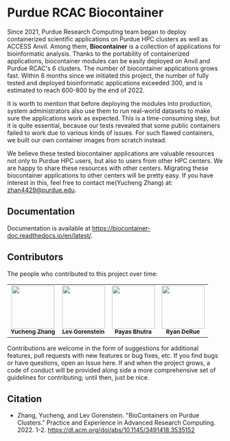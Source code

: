 # Purdue RCAC Biocontainer 

Since 2021, Purdue Research Computing team began to deploy containerized scientific applications on Purdue HPC clusters as well as ACCESS Anvil. Among them, 
**Biocontainer** is a collection of applications for bioinformatic analysis. Thanks to the portability of containerized applications, biocontainer modules can be easily deployed on Anvil and Purdue RCAC's 6 clusters. The number of biocontainer applications grows fast. Within 6 months since we initiated this project, the number of fully tested and deployed bioinformatic applications exceeded 300, and is estimated to reach 600-800 by the end of 2022. 

It is worth to mention that before deploying the modules into production, system administrators also use them to run real-world datasets to make sure the applications work as expected. This is a time-consuming step, but it is quite essential, because our tests revealed that some public containers failed to work due to various kinds of issues. For such flawed containers, we built our own container images from scratch instead. 

We believe these tested biocontainer applications are valuable resources not only to Purdue HPC users, but also to users from other HPC centers. We are happy to share these resources with other centers. Migrating these biocontainer applications to other centers will be pretty easy. If you have interest in this, feel free to contact me(Yucheng Zhang) at: zhan4429@purdue.edu. 

## Documentation

Documentation is available at https://biocontainer-doc.readthedocs.io/en/latest/.

## Contributors

The people who contributed to this project over time:

<!-- ALL-CONTRIBUTORS-LIST:START - Do not remove or modify this section -->
<!-- prettier-ignore-start -->
<!-- markdownlint-disable -->
<table>
  <tr>
    <td align="center"><a href="https://github.com/zhan4429"><img src="https://avatars.githubusercontent.com/u/90942318" width="100px;" alt=""/><br /><sub><b>Yucheng Zhang</b></sub></a><br /></td>  
    <td align="center"><a href="https://github.com/lgorenstein"><img src="https://avatars.githubusercontent.com/u/29085518" width="100px;" alt=""/><br /><sub><b>Lev Gorenstein</b></sub></a><br /></td>
    <td align="center"><a href="https://github.com/PayasBhutra"><img src="https://avatars.githubusercontent.com/u/70447330" width="100px;" alt=""/><br /><sub><b>Payas Bhutra</b></sub></a><br /></td>
    <td align="center"><a href="https://github.com/rderue"><img src="https://avatars.githubusercontent.com/u/38140816" width="100px;" alt=""/><br /><sub><b>Ryan DeRue</b></sub></a><br /></td>
  </tr>
</table>

<!-- markdownlint-enable -->
<!-- prettier-ignore-end -->
<!-- ALL-CONTRIBUTORS-LIST:END -->

Contributions are welcome in the form of suggestions for additional features, pull requests with new features or bug fixes, etc. If you find bugs or have questions, open an Issue here. If and when the project grows, a code of conduct will be provided along side a more comprehensive set of guidelines for contributing; until then, just be nice.

## Citation
- Zhang, Yucheng, and Lev Gorenstein. "BioContainers on Purdue Clusters." Practice and Experience in Advanced Research Computing. 2022. 1-2. 
  https://dl.acm.org/doi/abs/10.1145/3491418.3535152
